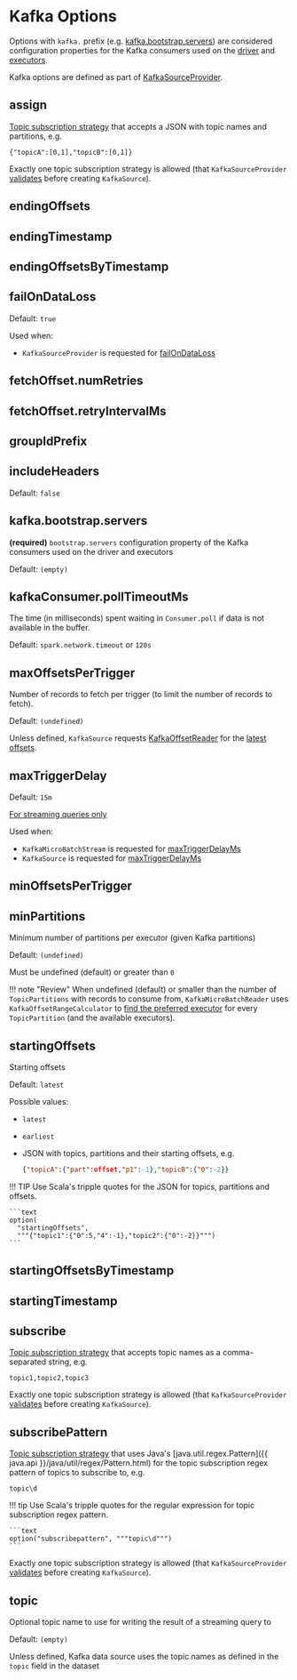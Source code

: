 # Kafka Options

Options with `kafka.` prefix (e.g. [kafka.bootstrap.servers](#kafka.bootstrap.servers)) are considered configuration properties for the Kafka consumers used on the [driver](KafkaSourceProvider.md#kafkaParamsForDriver) and [executors](KafkaSourceProvider.md#kafkaParamsForExecutors).

Kafka options are defined as part of [KafkaSourceProvider](KafkaSourceProvider.md).

## <span id="assign"><span id="ASSIGN"> assign

[Topic subscription strategy](ConsumerStrategy.md#AssignStrategy) that accepts a JSON with topic names and partitions, e.g.

```text
{"topicA":[0,1],"topicB":[0,1]}
```

Exactly one topic subscription strategy is allowed (that `KafkaSourceProvider` [validates](KafkaSourceProvider.md#validateGeneralOptions) before creating `KafkaSource`).

## <span id="endingOffsets"><span id="ENDING_OFFSETS_OPTION_KEY"> endingOffsets

## <span id="endingTimestamp"><span id="ENDING_TIMESTAMP_OPTION_KEY"> endingTimestamp

## <span id="endingOffsetsByTimestamp"><span id="ENDING_OFFSETS_BY_TIMESTAMP_OPTION_KEY"> endingOffsetsByTimestamp

## <span id="failOnDataLoss"><span id="FAIL_ON_DATA_LOSS_OPTION_KEY"> failOnDataLoss

Default: `true`

Used when:

* `KafkaSourceProvider` is requested for [failOnDataLoss](KafkaSourceProvider.md#failOnDataLoss)

## <span id="fetchOffset.numRetries"><span id="FETCH_OFFSET_NUM_RETRY"> fetchOffset.numRetries

## <span id="fetchOffset.retryIntervalMs"><span id="FETCH_OFFSET_RETRY_INTERVAL_MS"> fetchOffset.retryIntervalMs

## <span id="groupIdPrefix"><span id="GROUP_ID_PREFIX"> groupIdPrefix

## <span id="includeHeaders"><span id="INCLUDE_HEADERS"> includeHeaders

Default: `false`

## <span id="kafka.bootstrap.servers"> kafka.bootstrap.servers

**(required)** `bootstrap.servers` configuration property of the Kafka consumers used on the driver and executors

Default: `(empty)`

## <span id="kafkaConsumer.pollTimeoutMs"><span id="pollTimeoutMs"><span id="CONSUMER_POLL_TIMEOUT"> kafkaConsumer.pollTimeoutMs

The time (in milliseconds) spent waiting in `Consumer.poll` if data is not available in the buffer.

Default: `spark.network.timeout` or `120s`

## <span id="maxOffsetsPerTrigger"><span id="MAX_OFFSET_PER_TRIGGER"> maxOffsetsPerTrigger

Number of records to fetch per trigger (to limit the number of records to fetch).

Default: `(undefined)`

Unless defined, `KafkaSource` requests [KafkaOffsetReader](KafkaSource.md#kafkaReader) for the [latest offsets](KafkaOffsetReader.md#fetchLatestOffsets).

## <span id="maxTriggerDelay"><span id="MAX_TRIGGER_DELAY"> maxTriggerDelay

Default: `15m`

[For streaming queries only](KafkaSourceProvider.md#validateBatchOptions)

Used when:

* `KafkaMicroBatchStream` is requested for [maxTriggerDelayMs](KafkaMicroBatchStream.md#maxTriggerDelayMs)
* `KafkaSource` is requested for [maxTriggerDelayMs](KafkaSource.md#maxTriggerDelayMs)

## <span id="minOffsetsPerTrigger"><span id="MIN_OFFSET_PER_TRIGGER"> minOffsetsPerTrigger

## <span id="minPartitions"><span id="MIN_PARTITIONS_OPTION_KEY"> minPartitions

Minimum number of partitions per executor (given Kafka partitions)

Default: `(undefined)`

Must be undefined (default) or greater than `0`

!!! note "Review"
    When undefined (default) or smaller than the number of `TopicPartitions` with records to consume from, `KafkaMicroBatchReader` uses `KafkaOffsetRangeCalculator` to [find the preferred executor](KafkaOffsetRangeCalculator.md#getLocation) for every `TopicPartition` (and the available executors).

## <span id="startingOffsets"><span id="STARTING_OFFSETS_OPTION_KEY"> startingOffsets

Starting offsets

Default: `latest`

Possible values:

* `latest`

* `earliest`

* JSON with topics, partitions and their starting offsets, e.g.

    ```json
    {"topicA":{"part":offset,"p1":-1},"topicB":{"0":-2}}
    ```

!!! TIP
    Use Scala's tripple quotes for the JSON for topics, partitions and offsets.

    ```text
    option(
      "startingOffsets",
      """{"topic1":{"0":5,"4":-1},"topic2":{"0":-2}}""")
    ```

## <span id="startingOffsetsByTimestamp"><span id="STARTING_OFFSETS_BY_TIMESTAMP_OPTION_KEY"> startingOffsetsByTimestamp

## <span id="startingTimestamp"><span id="STARTING_TIMESTAMP_OPTION_KEY"> startingTimestamp

## <span id="subscribe"><span id="SUBSCRIBE"> subscribe

[Topic subscription strategy](ConsumerStrategy.md#SubscribeStrategy) that accepts topic names as a comma-separated string, e.g.

```text
topic1,topic2,topic3
```

Exactly one topic subscription strategy is allowed (that `KafkaSourceProvider` [validates](KafkaSourceProvider.md#validateGeneralOptions) before creating `KafkaSource`).

## <span id="subscribePattern"><span id="SUBSCRIBE_PATTERN"> subscribePattern

[Topic subscription strategy](ConsumerStrategy.md#SubscribePatternStrategy) that uses Java's [java.util.regex.Pattern]({{ java.api }}/java/util/regex/Pattern.html) for the topic subscription regex pattern of topics to subscribe to, e.g.

```text
topic\d
```

!!! tip
    Use Scala's tripple quotes for the regular expression for topic subscription regex pattern.

    ```text
    option("subscribepattern", """topic\d""")
    ```

Exactly one topic subscription strategy is allowed (that `KafkaSourceProvider` [validates](KafkaSourceProvider.md#validateGeneralOptions) before creating `KafkaSource`).

## <span id="topic"><span id="TOPIC_OPTION_KEY"> topic

Optional topic name to use for writing the result of a streaming query to

Default: `(empty)`

Unless defined, Kafka data source uses the topic names as defined in the `topic` field in the dataset
